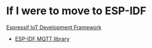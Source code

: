 # If I were to move to ESP-IDF
[Espressif IoT Development Framework](https://github.com/espressif/esp-idf)

  * [ESP-IDF MQTT library](https://github.com/espressif/esp-mqtt)
